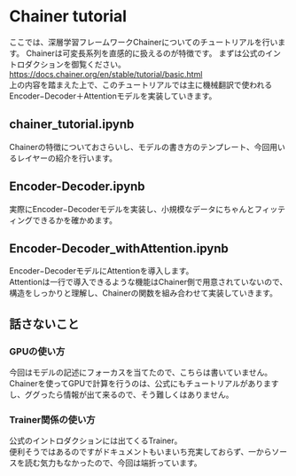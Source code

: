 # Chainer tutorial
ここでは、深層学習フレームワークChainerについてのチュートリアルを行います。
Chainerは可変長系列を直感的に扱えるのが特徴です。
まずは公式のイントロダクションを御覧ください。  
https://docs.chainer.org/en/stable/tutorial/basic.html  
上の内容を踏まえた上で、このチュートリアルでは主に機械翻訳で使われるEncoder−Decoder＋Attentionモデルを実装していきます。

## chainer_tutorial.ipynb
Chainerの特徴についておさらいし、モデルの書き方のテンプレート、今回用いるレイヤーの紹介を行います。

## Encoder-Decoder.ipynb
実際にEncoder−Decoderモデルを実装し、小規模なデータにちゃんとフィッティングできるかを確かめます。

## Encoder-Decoder_withAttention.ipynb
Encoder−DecoderモデルにAttentionを導入します。  
Attentionは一行で導入できるような機能はChainer側で用意されていないので、構造をしっかりと理解し、Chainerの関数を組み合わせて実装していきます。  


## 話さないこと

### GPUの使い方
今回はモデルの記述にフォーカスを当てたので、こちらは書いていません。  
Chainerを使ってGPUで計算を行うのは、公式にもチュートリアルがありますし、ググったら情報が出て来るので、そう難しくはありません。

### Trainer関係の使い方
公式のイントロダクションには出てくるTrainer。  
便利そうではあるのですがドキュメントもいまいち充実しておらず、一からソースを読む気力もなかったので、今回は端折っています。